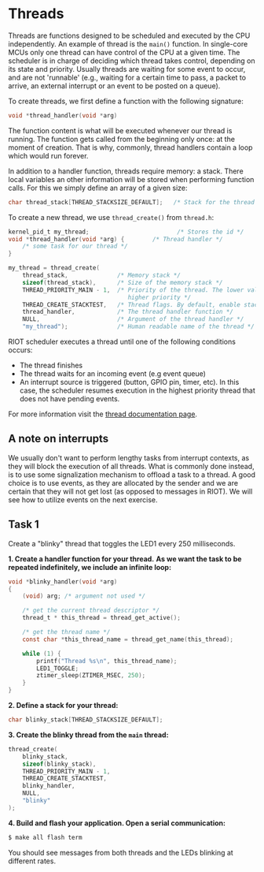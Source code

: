 # Threads

Threads are functions designed to be scheduled and executed by the CPU
independently. An example of thread is the `main()` function.
In single-core MCUs only one thread can have control of the CPU at a given time.
The scheduler is in charge of deciding which thread takes control, depending on
its state and priority. Usually threads are waiting for some event to occur,
and are not 'runnable' (e.g., waiting for a certain time to pass, a packet to
arrive, an external interrupt or an event to be posted on a queue).

To create threads, we first define a function with the following signature:

```C
void *thread_handler(void *arg)
```

The function content is what will be executed whenever our thread is running.
The function gets called from the beginning only once: at the moment of creation.
That is why, commonly, thread handlers contain a loop which would run forever.

In addition to a handler function, threads require memory: a stack. There local
variables an other information will be stored when performing function calls.
For this we simply define an array of a given size:
```C
char thread_stack[THREAD_STACKSIZE_DEFAULT];   /* Stack for the thread */
```

To create a new thread, we use `thread_create()` from `thread.h`:

```C
kernel_pid_t my_thread;                         /* Stores the id */
void *thread_handler(void *arg) {        /* Thread handler */
    /* some task for our thread */
}

my_thread = thread_create(
    thread_stack,              /* Memory stack */
    sizeof(thread_stack),      /* Size of the memory stack */
    THREAD_PRIORITY_MAIN - 1,  /* Priority of the thread. The lower value, the
                                  higher priority */
    THREAD_CREATE_STACKTEST,   /* Thread flags. By default, enable stack memory usage measurements. */
    thread_handler,            /* The thread handler function */
    NULL,                      /* Argument of the thread handler */
    "my_thread");              /* Human readable name of the thread */
```

RIOT scheduler executes a thread until one of the following conditions occurs:
- The thread finishes
- The thread waits for an incoming event (e.g event queue)
- An interrupt source is triggered (button, GPIO pin, timer, etc). In this case,
  the scheduler resumes execution in the highest priority thread that does not have
  pending events.

For more information visit the
[thread documentation page](https://doc.riot-os.org/group__core__thread.html).

## A note on interrupts

We usually don't want to perform lengthy tasks from interrupt contexts, as they
will block the execution of all threads. What is commonly done instead, is to
use some signalization mechanism to offload a task to a thread. A good choice is
to use events, as they are allocated by the sender and we are certain that they
will not get lost (as opposed to messages in RIOT). We will see how to utilize
events on the next exercise.

## Task 1

Create a "blinky" thread that toggles the LED1 every 250 milliseconds.

**1. Create a handler function for your thread.**
**As we want the task to be repeated indefinitely, we include an infinite loop:**
```C
void *blinky_handler(void *arg)
{
    (void) arg; /* argument not used */

    /* get the current thread descriptor */
    thread_t * this_thread = thread_get_active();

    /* get the thread name */
    const char *this_thread_name = thread_get_name(this_thread);

    while (1) {
        printf("Thread %s\n", this_thread_name);
        LED1_TOGGLE;
        ztimer_sleep(ZTIMER_MSEC, 250);
    }
}
```

**2. Define a stack for your thread:**
```C
char blinky_stack[THREAD_STACKSIZE_DEFAULT];
```

**3. Create the blinky thread from the `main` thread:**
```C
thread_create(
    blinky_stack,
    sizeof(blinky_stack),
    THREAD_PRIORITY_MAIN - 1,
    THREAD_CREATE_STACKTEST,
    blinky_handler,
    NULL,
    "blinky"
);
```

**4. Build and flash your application. Open a serial communication:**
```sh
$ make all flash term
```

You should see messages from both threads and the LEDs blinking at different rates.
